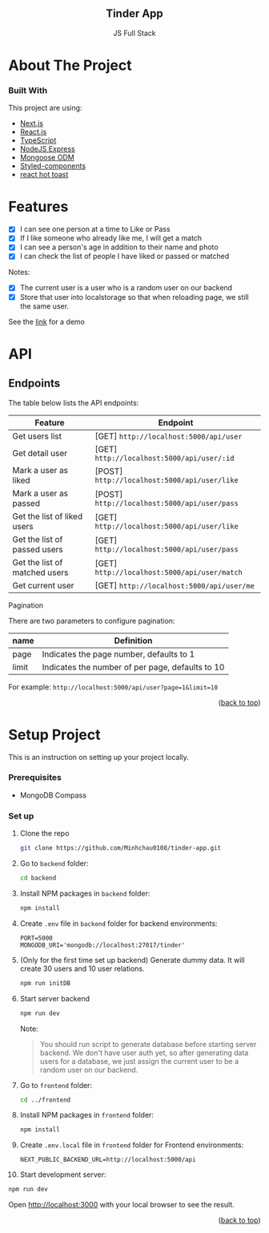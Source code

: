 <div id="top"></div>

<!-- PROJECT LOGO -->
<br />
<div align="center">
  <h2 align="center">Tinder App</h2>

  <p align="center">
  JS Full Stack
    <br />
  </p>
</div>

<!-- ABOUT THE PROJECT -->

# About The Project

### Built With

This project are using:

- [Next.js](https://nextjs.org/)
- [React.js](https://reactjs.org/)
- [TypeScript](https://www.typescriptlang.org/)
- [NodeJS Express](https://expressjs.com/)
- [Mongoose ODM](https://mongoosejs.com/)
- [Styled-components](https://styled-components.com/)
- [react hot toast](https://react-hot-toast.com/)

<!-- ROADMAP -->

# Features

- [x] I can see one person at a time to Like or Pass
- [x] If I like someone who already like me, I will get a match
- [x] I can see a person's age in addition to their name and photo
- [x] I can check the list of people I have liked or passed or matched

Notes:

- [x] The current user is a user who is a random user on our backend
- [x] Store that user into localstorage so that when reloading page, we still the same user.

See the [link](https://www.loom.com/share/14f63a0b5b884f5fb1d32247abecfdd6) for a demo

# API

## Endpoints

The table below lists the API endpoints:

| Feature                       | Endpoint                                     |
| ----------------------------- | -------------------------------------------- |
| Get users list                | [GET] `http://localhost:5000/api/user`       |
| Get detail user               | [GET] `http://localhost:5000/api/user/:id`   |
| Mark a user as liked          | [POST] `http://localhost:5000/api/user/like` |
| Mark a user as passed         | [POST] `http://localhost:5000/api/user/pass` |
| Get the list of liked users   | [GET] `http://localhost:5000/api/user/like`  |
| Get the list of passed users  | [GET] `http://localhost:5000/api/user/pass`  |
| Get the list of matched users | [GET] `http://localhost:5000/api/user/match` |
| Get current user              | [GET] `http://localhost:5000/api/user/me`    |

Pagination

There are two parameters to configure pagination:

| name  | Definition                                       |
| ----- | ------------------------------------------------ |
| page  | Indicates the page number, defaults to 1         |
| limit | Indicates the number of per page, defaults to 10 |

For example: `http://localhost:5000/api/user?page=1&limit=10`

<p align="right">(<a href="#top">back to top</a>)</p>

# Setup Project

This is an instruction on setting up your project locally.

### Prerequisites

- MongoDB Compass

### Set up

1. Clone the repo

   ```bash
   git clone https://github.com/Minhchau0108/tinder-app.git
   ```

2. Go to `backend` folder:

   ```bash
   cd backend
   ```

3. Install NPM packages in `backend` folder:

   ```bash
   npm install
   ```

4. Create `.env` file in `backend` folder for backend environments:

   ```text
   PORT=5000
   MONGODB_URI='mongodb://localhost:27017/tinder'
   ```

5. (Only for the first time set up backend) Generate dummy data. It will create 30 users and 10 user relations.

   ```bash
   npm run initDB
   ```

6. Start server backend

   ```bash
   npm run dev
   ```

   Note:

   > You should run script to generate database before starting server backend. We don't have user auth yet, so after generating data users for a database, we just assign the current user to be a random user on our backend.

7. Go to `frontend` folder:

   ```bash
   cd ../frontend
   ```

8. Install NPM packages in `frontend` folder:
   ```bash
   npm install
   ```
9. Create `.env.local` file in `frontend` folder for Frontend environments:
   ```text
   NEXT_PUBLIC_BACKEND_URL=http://localhost:5000/api
   ```
10. Start development server:

```bash
npm run dev
```

Open [http://localhost:3000](http://localhost:3000) with your local browser to see the result.

<p align="right">(<a href="#top">back to top</a>)</p>
